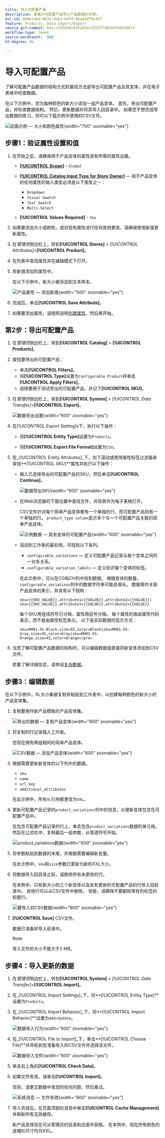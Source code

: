 ```yaml
---
title: 导入可配置产品
description: 查看为可配置产品导入产品数据的示例。
exl-id: bb8b2a6d-867e-4ab2-bdfd-98a01d79c457
feature: Products, Data Import/Export
source-git-commit: 64ccc2d5016e915a554c2253773bb50f4d33d6f4
workflow-type: tm+mt
source-wordcount: '946'
ht-degree: 0%

---
```


# 导入可配置产品

了解可配置产品数据的结构方式的最佳方法是导出可配置产品及其变体，并在电子表格中检查数据。

在以下示例中，您为每种颜色的新大小添加一组产品变体。 首先，导出可配置产品，并检查数据结构。 然后，更新数据并将其导入回目录中。 如果您不想完成导出数据的练习，则可以下载示例中使用的CSV文件。

![店面示例 — 大小和颜色属性](./assets/storefront-hoodie-new-size.png){width="700" zoomable="yes"}

## 步骤1：验证属性设置和值

1. 在开始之前，请确保用于产品变体的属性具有所需的属性设置。

   - [**[!UICONTROL Scope]**](../getting-started/websites-stores-views.md#scope-settings) - `Global`
   - [**[!UICONTROL Catalog Input Type for Store Owner]**](data-attributes-product.md) — 用于产品变体的任何属性的输入类型必须是以下类型之一：

      - `Dropdown`
      - `Visual Swatch`
      - `Text Swatch`
      - `Multi-Select`

   - **[!UICONTROL Values Required]** - `Yes`

1. 如果要添加大小或颜色，或对现有属性进行任何其他更改，请确保使用新值更新属性。

1. 在&#x200B;_管理员_&#x200B;侧边栏上，转到&#x200B;**[!UICONTROL Stores]** > _[!UICONTROL Attributes]_>**[!UICONTROL Product]**。

1. 在列表中查找属性并在编辑模式下打开。

1. 将新值添加到属性中。

   在以下示例中，新大小被添加到文本样本。

   ![产品属性 — 添加新值](./assets/data-transfer-configurable-product-add-new-attribute-value.png){width="500" zoomable="yes"}

1. 完成后，单击&#x200B;**[!UICONTROL Save Attribute]**。

1. 如果要添加属性，请按照说明[创建属性](../catalog/attribute-product-create.md)，然后再开始。

## 第2步：导出可配置产品

1. 在&#x200B;_管理员_&#x200B;侧边栏上，转到&#x200B;**[!UICONTROL Catalog]** > **[!UICONTROL Products]**。

1. 查找要导出的可配置产品：

   - 单击&#x200B;**[!UICONTROL Filters]**。
   - 将&#x200B;**[!UICONTROL Type]**&#x200B;设置为`Configurable Product`并单击&#x200B;**[!UICONTROL Apply Filters]**。
   - 选择要用于测试导出的可配置产品，并记下&#x200B;**[!UICONTROL SKU]**。

1. 在&#x200B;_管理员_&#x200B;侧边栏上，转到&#x200B;**[!UICONTROL System]** > _[!UICONTROL Data Transfer]_>**[!UICONTROL Export]**。

   ![数据导出设置](./assets/data-transfer-export-settings.png){width="600" zoomable="yes"}

1. 在&#x200B;_[!UICONTROL Export Setting]s_&#x200B;下，执行以下操作：

   - 将&#x200B;**[!UICONTROL Entity Type]**&#x200B;设置为`Products`。

   - 将&#x200B;**[!UICONTROL Export File Format]**&#x200B;设置为`CSV`。

1. 在&#x200B;_[!UICONTROL Entity Attributes]_下，向下滚动或使用属性标签过滤器来查找&#x200B;**[!UICONTROL SKU]**属性并执行以下操作：

   - 输入已选择导出的可配置产品的SKU，然后单击&#x200B;**[!UICONTROL Continue]**。

     ![数据导出SKU](./assets/data-transfer-export-sku.png){width="600" zoomable="yes"}

   - 在Web浏览器的下载位置中查找文件，并将其作为电子表格打开。

     CSV文件针对每个简单产品变体都有一个单独的行，而可配置产品则有一个单独的行。 `product_type column`显示多个与一个可配置产品关联的简单产品变体。

     ![示例数据 — 具有变体的可配置产品](./assets/data-transfer-csv-configurable-product.png){width="600" zoomable="yes"}

   - 滚动到工作表的最右侧，可找到以下各列。

      - `configurable_variations` — 定义可配置产品记录与每个变体之间的一对多关系。
      - `configurable_variation_labels` — 定义标识每个变体的标签。

     在此示例中，可以在CG和CH列中找到数据。 根据变体的数量，`configurable_variations`列中的数据字符串可能会很长。 数据用作关联产品变体的索引，并具有以下结构：

     ```text
     sku={{SKU_VALUE}},attribute1={{VALUE}},attribute2={{VALUE}}| sku={{SKU_VALUE}},attribute1={{VALUE}},attribute2={{VALUE}}
     ```

     每个SKU用竖线符号(|)分隔，属性用逗号分隔。 每个属性的值由属性代码表示，而不是由属性标签表示。 以下是实际数据的显示方式：

     ```text
     sku=MH01-XS-Black,size=XS,color=Black|sku=MH01-XS-Gray,size=XS,color=Gray|sku=MH01-XS-Orange,size=XS,color=Orange</pre>
     ```

1. 当您了解可配置产品数据的结构时，可以编辑数据或直接将新变体添加到CSV文件。

   若要了解详细信息，请参阅[复杂数据](data-attributes-product.md#complex-product-data-attributes)。

## 步骤3：编辑数据

在以下示例中，XL大小集被复制并粘贴到工作表中，以创建每种颜色的新大小的产品变体集。

1. 复制要用作新产品模板的产品变体集。

   ![导出的数据 — 复制产品变体](./assets/data-transfer-export-configurable-copy-rows.png){width="600" zoomable="yes"}

1. 将复制的行记录插入工作表。

   您现在拥有两组相同的简单产品变体。

   ![CSV数据 — 添加产品变体](./assets/data-transfer-export-configurable-copy-rows.png){width="600" zoomable="yes"}

1. 根据需要更新新变体的以下列中的数据。

   - `sku`
   - `name`
   - `url_key`
   - `additional_attributes`

   在此示例中，所有`XL`引用都更改为`XXL`。

1. 更新可配置产品记录的`product_variations`列中的信息，以便新变体包含在可配置产品中。

   在包含可配置产品记录的行上，单击包含`product_variations`数据的单元格。 然后在公式栏中，复制最后一组参数，从管道符号开始。

   ![product_variations数据](./assets/data-transfer-export-configurable-product-product-variations-data.png){width="600" zoomable="yes"}

1. 将参数粘贴到数据的末尾，并根据需要编辑新变量。

   在此示例中，`sku`和`size`参数已更新为新的XXL大小。

1. 将数据导入回目录之前，请删除所有未更改的行。

   在本例中，只有新大小的三个新变体以及具有更新的可配置产品的行导入回目录中。 其他行可以从CSV文件中删除。 但是，请确保不要删除带有列标签的标题行。

   ![要导入的CSV数据](./assets/data-transfer-csv-configurable-product-data-ready-to-import.png){width="600" zoomable="yes"}

1. **[!UICONTROL Save]** CSV文件。

   数据已准备好导入目录中。

   >[!NOTE]
   >
   >导入文件的大小不能大于2 MB。

## 步骤4：导入更新的数据

1. 在&#x200B;_管理员_&#x200B;侧边栏上，转到&#x200B;**[!UICONTROL System]** > _[!UICONTROL Data Transfer]_>**[!UICONTROL Import]**。

1. 在&#x200B;_[!UICONTROL Import Settings]_下，将&#x200B;**[!UICONTROL Entity Type]**设置为`Products`。

1. 在&#x200B;_[!UICONTROL Import Behavior]_下，将&#x200B;**[!UICONTROL Import Behavior]**设置为`Add/Update`。

   ![数据导入行为](./assets/data-transfer-configurable-product-import-behavior.png){width="600" zoomable="yes"}

1. 在&#x200B;_[!UICONTROL File to Import]_下，单击&#x200B;**[!UICONTROL Choose File]**并导航到您准备导入的CSV文件并选择该文件。

   ![数据导入文件](./assets/data-import-file-to-import.png){width="600" zoomable="yes"}

1. 单击右上角的&#x200B;**[!UICONTROL Check Data]**。

1. 如果文件有效，请单击&#x200B;**[!UICONTROL Import]**。

   否则，请更正数据中发现的任何问题，然后重试。

   ![系统消息 — 文件有效](./assets/data-transfer-configurable-product-import-validation-results.png){width="600" zoomable="yes"}

1. 导入完成后，在页面顶部的消息中单击&#x200B;**[!UICONTROL Cache Management]**&#x200B;并刷新所有无效缓存。

   新产品变体现在可从管理员的目录和店面中获取。 在本例中，现在所有颜色的连帽衫尺寸均为XXL。
